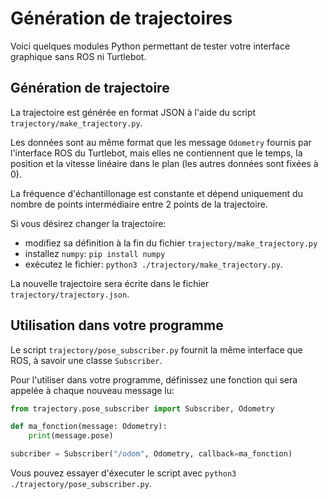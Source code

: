 # Génération de trajectoires 

Voici quelques modules Python permettant de tester votre interface graphique sans ROS ni Turtlebot.

## Génération de trajectoire

La trajectoire est générée en format JSON à l'aide du script ``trajectory/make_trajectory.py``.

Les données sont au même format que les message ``Odometry`` fournis par l'interface ROS du Turtlebot, 
mais elles ne contiennent que le temps, la position et la vitesse linéaire dans le plan (les autres données sont fixées à 0).

La fréquence d'échantillonage est constante et dépend uniquement du nombre de points intermédiaire 
entre 2 points de la trajectoire.

Si vous désirez changer la trajectoire:
- modifiez sa définition à la fin du fichier ``trajectory/make_trajectory.py``
- installez ``numpy``: ``pip install numpy``
- exécutez le fichier: ``python3 ./trajectory/make_trajectory.py``.

La nouvelle trajectoire sera écrite dans le fichier ``trajectory/trajectory.json``.

## Utilisation dans votre programme

Le script ``trajectory/pose_subscriber.py`` fournit la même interface que ROS, à savoir une classe ``Subscriber``.

Pour l'utiliser dans votre programme, définissez une fonction qui sera appelée à chaque nouveau message lu:

```python
from trajectory.pose_subscriber import Subscriber, Odometry

def ma_fonction(message: Odometry):
    print(message.pose)

subcriber = Subscriber("/odom", Odometry, callback=ma_fonction)
```

Vous pouvez essayer d'éxecuter le script avec ``python3 ./trajectory/pose_subscriber.py``. 
